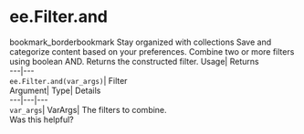  
#  ee.Filter.and
bookmark_borderbookmark Stay organized with collections  Save and categorize content based on your preferences.
Combine two or more filters using boolean AND. 
Returns the constructed filter.
Usage| Returns  
---|---  
`ee.Filter.and(var_args)`| Filter  
Argument| Type| Details  
---|---|---  
`var_args`| VarArgs| The filters to combine.  
Was this helpful?
